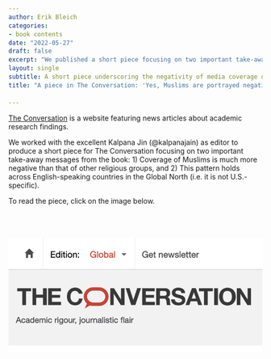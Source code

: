 ```yaml
---
author: Erik Bleich
categories:
- book contents
date: "2022-05-27"
draft: false
excerpt: "We published a short piece focusing on two important take-away messages from the book: 1) Coverage of Muslims is much more negative than that of other religious groups, and 2) This pattern holds across English-speaking countries in the Global North (i.e. it is not U.S.-specific)." 
layout: single
subtitle: A short piece underscoring the negativity of media coverage of Muslims and the cross-national nature of this pattern
title: "A piece in The Conversation: 'Yes, Muslims are portrayed negatively in American media'"

---
```


[The Conversation](https://theconversation.com/global/) is a website featuring news articles about academic research findings.

We worked with the excellent Kalpana Jin (@kalpanajain) as editor to produce a short piece for The Conversation focusing on two important take-away messages from the book: 1) Coverage of Muslims is much more negative than that of other religious groups, and 2) This pattern holds across English-speaking countries in the Global North (i.e. it is not U.S.-specific). 

To read the piece, click on the image below.
<br>
<br>
<br>
<br>

<center>
<a href=https://theconversation.com/yes-muslims-are-portrayed-negatively-in-american-media-2-political-scientists-reviewed-over-250-000-articles-to-find-conclusive-evidence-183327><img src=conversation.png></a>
</center>
